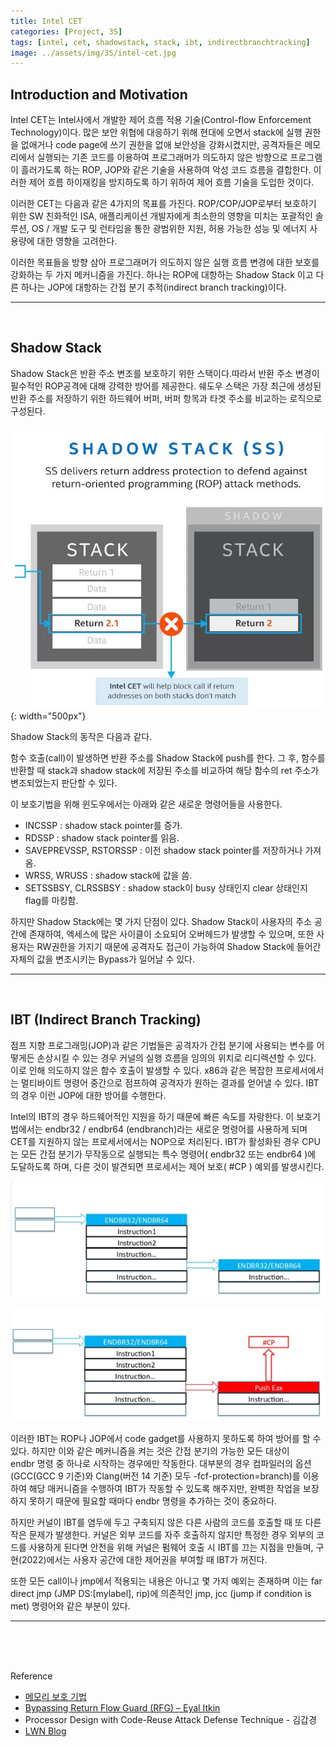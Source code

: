 ```yaml
---
title: Intel CET
categories: [Project, 3S]
tags: [intel, cet, shadowstack, stack, ibt, indirectbranchtracking]
image: ../assets/img/3S/intel-cet.jpg
---
```


## Introduction and Motivation

Intel CET는 Intel사에서 개발한 제어 흐름 적용 기술(Control-flow Enforcement Technology)이다. 많은 보안 위협에 대응하기 위해 현대에 오면서 stack에 실행 권한을 없애거나 code page에 쓰기 권한을 없애 보안성을 강화시켰지만, 공격자들은 메모리에서 실행되는 기존 코드를 이용하여 프로그래머가 의도하지 않은 방향으로 프로그램이 흘러가도록 하는 ROP, JOP와 같은 기술을 사용하여 악성 코드 흐름을 결합한다. 이러한 제어 흐름 하이재킹을 방지하도록 하기 위하여 제어 흐름 기술을 도입한 것이다.

이러한 CET는 다음과 같은 4가지의 목표를 가진다. ROP/COP/JOP로부터 보호하기 위한 SW 친화적인 ISA, 애플리케이션 개발자에게 최소한의 영향을 미치는 포괄적인 솔루션, OS / 개발 도구 및 런타임을 통한 광범위한 지원, 허용 가능한 성능 및 에너지 사용량에 대한 영향을 고려한다.

이러한 목표들을 방향 삼아 프로그래머가 의도하지 않은 실행 흐름 변경에 대한 보호를 강화하는 두 가지 메커니즘을 가진다. 하나는 ROP에 대항하는 Shadow Stack 이고 다른 하나는 JOP에 대항하는 간접 분기 추적(indirect branch tracking)이다.

---
  
<br/>



## Shadow Stack

Shadow Stack은 반환 주소 변조를 보호하기 위한 스택이다.따라서 반환 주소 변경이 필수적인 ROP공격에 대해 강력한 방어를 제공한다. 쉐도우 스택은 가장 최근에 생성된 반환 주소를 저장하기 위한 하드웨어 버퍼, 버퍼 항목과 타겟 주소를 비교하는 로직으로 구성된다.

![Shadow Stack](../assets/img/3S/shadow.png){: width="500px"}

Shadow Stack의 동작은 다음과 같다.

함수 호출(call)이 발생하면 반환 주소를 Shadow Stack에 push를 한다. 그 후, 함수를 반환할 때 stack과 shadow stack에 저장된 주소를 비교하여 해당 함수의 ret 주소가 변조되었는지 판단할 수 있다.

이 보호기법을 위해 윈도우에서는 아래와 같은 새로운 명령어들을 사용한다.

- INCSSP : shadow stack pointer를 증가.
- RDSSP : shadow stack pointer를 읽음.
- SAVEPREVSSP, RSTORSSP : 이전 shadow stack pointer를 저장하거나 가져옴.
- WRSS, WRUSS : shadow stack에 값을 씀.
- SETSSBSY, CLRSSBSY : shadow stack이 busy 상태인지 clear 상태인지 flag를 마킹함.

하지만 Shadow Stack에는 몇 가지 단점이 있다. Shadow Stack이 사용자의 주소 공간에 존재하여, 엑세스에 많은 사이클이 소요되어 오버헤드가 발생할 수 있으며, 또한 사용자는 RW권한을 가지기 때문에 공격자도 접근이 가능하여 Shadow Stack에 들어간 자체의 값을 변조시키는 Bypass가 일어날 수 있다.

---
<br/>

## IBT (Indirect Branch Tracking)

점프 지향 프로그래밍(JOP)과 같은 기법들은 공격자가 간접 분기에 사용되는 변수를 어떻게든 손상시킬 수 있는 경우 커널의 실행 흐름을 임의의 위치로 리디렉션할 수 있다. 이로 인해 의도하지 않은 함수 호출이 발생할 수 있다. 
x86과 같은 복잡한 프로세서에서는 멀티바이트 명령어 중간으로 점프하여 공격자가 원하는 결과를 얻어낼 수 있다. IBT의 경우 이런 JOP에 대한 방어를 수행한다.

Intel의 IBT의 경우 하드웨어적인 지원을 하기 때문에 빠른 속도를 자랑한다. 이 보호기법에서는 endbr32 / endbr64 (endbranch)라는 새로운 명령어를 사용하게 되며 CET를 지원하지 않는 프로세서에서는 NOP으로 처리된다. 
IBT가 활성화된 경우 CPU는 모든 간접 분기가 무작동으로 실행되는 특수 명령어( endbr32 또는 endbr64 )에 도달하도록 하며, 다른 것이 발견되면 프로세서는 제어 보호( #CP ) 예외를 발생시킨다.

![정상적 작동](../assets/img/3S/ibt_1.png)

![JOP가 일어난 경우](../assets/img/3S/ibt_2.png)

이러한 IBT는 ROP나 JOP에서 code gadget를 사용하지 못하도록 하여 방어를 할 수 있다. 하지만 이와 같은 메커니즘을 켜는 것은 간접 분기의 가능한 모든 대상이 endbr 명령 중 하나로 시작하는 경우에만 작동한다. 대부분의 경우 컴파일러의 옵션(GCC(GCC 9 기준)와 Clang(버전 14 기준) 모두 -fcf-protection=branch)를 이용하여 해당 매커니즘을 수행하여 IBT가 작동할 수 있도록 해주지만, 완벽한 작업을 보장하지 못하기 때문에 필요할 때마다 endbr 명령을 추가하는 것이 중요하다.

하지만 커널이 IBT를 염두에 두고 구축되지 않은 다른 사람의 코드를 호출할 때 또 다른 작은 문제가 발생한다. 
커널은 외부 코드를 자주 호출하지 않지만 특정한 경우 외부의 코드를 사용하게 된다면 안전을 위해 커널은 펌웨어 호출 시 IBT를 끄는 지점을 만들며, 구현(2022)에서는 사용자 공간에 대한 제어권을 부여할 때 IBT가 꺼진다. 

또한 모든 call이나 jmp에서 적용되는 내용은 아니고 몇 가지 예외는 존재하며 이는 far direct jmp (JMP DS:[mylabel], rip)에 의존적인 jmp, jcc (jump if condition is met) 명령어와 같은 부분이 있다.

---
<br/>
<br/>
<br/>


Reference

- [메모리 보호 기법](https://core-research-team.github.io/2020-05-01/memory#7-cet-control-flow-enforcement-technology-specification)
- [Bypassing Return Flow Guard (RFG) &#8211; Eyal Itkin](https://eyalitkin.wordpress.com/2017/08/18/bypassing-return-flow-guard-rfg/)
- Processor Design with Code-Reuse Attack Defense Technique - 김갑경
- [LWN Blog](https://lwn.net/Articles/889475/)
